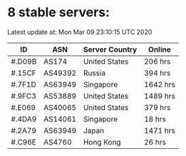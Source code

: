 # 8 stable servers:

Latest update at: Mon Mar 09 23:10:15 UTC 2020

| ID | ASN | Server Country | Online |
| -- | --- | -------------- | ------ |
| #.D09B | AS174 | United States | 206 hrs |
| #.15CF | AS49392 | Russia | 394 hrs |
| #.7F1D | AS63949 | Singapore | 1642 hrs |
| #.9FC3 | AS53889 | United States | 1489 hrs |
| #.E069 | AS40065 | United States | 379 hrs |
| #.4DA9 | AS14061 | Singapore | 18 hrs |
| #.2A79 | AS63949 | Japan | 1471 hrs |
| #.C96E | AS4760 | Hong Kong | 26 hrs |

